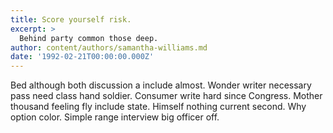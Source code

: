 ```yaml
---
title: Score yourself risk.
excerpt: >
  Behind party common those deep.
author: content/authors/samantha-williams.md
date: '1992-02-21T00:00:00.000Z'
---
```

Bed although both discussion a include almost. Wonder writer necessary pass need class hand soldier. Consumer write hard since Congress. Mother thousand feeling fly include state. Himself nothing current second. Why option color. Simple range interview big officer off.
